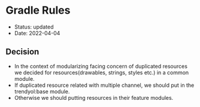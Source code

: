 
# Gradle Rules  

 * Status: updated
 * Date: 2022-04-04

## Decision

 * In the context of modularizing facing concern of duplicated resources we decided for resources(drawables, strings, styles etc.) in a common module.
 * If duplicated resource related with multiple channel, we should put in the trendyol:base module.
 * Otherwise we should putting resources in their feature modules.
